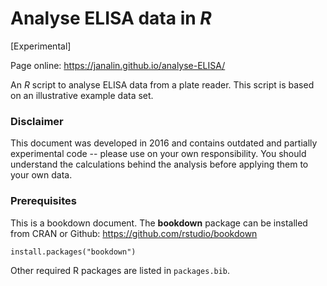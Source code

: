 # Analyse ELISA data in _R_
[Experimental]

Page online: <a href="https://janalin.github.io/analyse-ELISA/">https://janalin.github.io/analyse-ELISA/</a>

An _R_ script to analyse ELISA data from a plate reader. 
This script is based on an illustrative example data set.

### Disclaimer
This document was developed in 2016 and contains outdated and partially experimental code -- please use on your own responsibility. You should understand the calculations behind the analysis before applying them to your own data.

### Prerequisites
This is a bookdown document. The __bookdown__ package can be installed from CRAN or Github: <a href="https://github.com/rstudio/bookdown">https://github.com/rstudio/bookdown</a>
```
install.packages("bookdown")
```
Other required R packages are listed in `packages.bib`.
